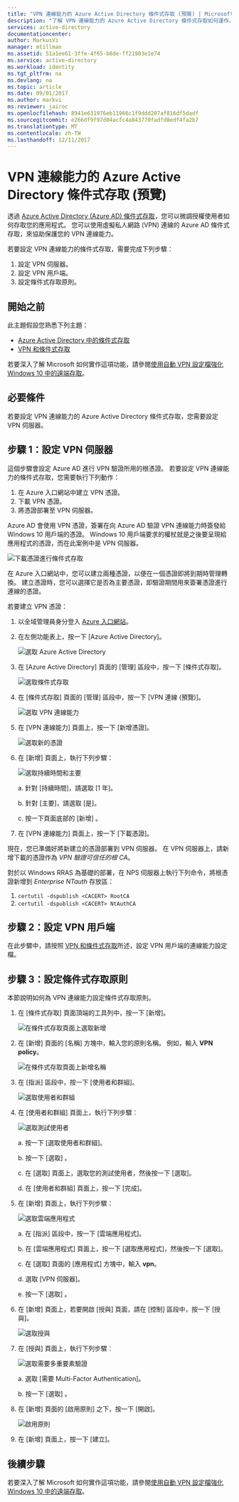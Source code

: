 ```yaml
---
title: "VPN 連線能力的 Azure Active Directory 條件式存取 (預覽) | Microsoft Docs"
description: "了解 VPN 連線能力的 Azure Active Directory 條件式存取如何運作。 "
services: active-directory
documentationcenter: 
author: MarkusVi
manager: mtillman
ms.assetid: 51a1ee61-3ffe-4f65-b8de-ff21903e1e74
ms.service: active-directory
ms.workload: identity
ms.tgt_pltfrm: na
ms.devlang: na
ms.topic: article
ms.date: 09/01/2017
ms.author: markvi
ms.reviewer: jairoc
ms.openlocfilehash: 8941e631976eb11966c1f9ddd207af816df5dadf
ms.sourcegitcommit: e266df9f97d04acfc4a843770fadfd8edf4fa2b7
ms.translationtype: MT
ms.contentlocale: zh-TW
ms.lasthandoff: 12/11/2017
---
```

# <a name="azure-active-directory-conditional-access-for-vpn-connectivity-preview"></a>VPN 連線能力的 Azure Active Directory 條件式存取 (預覽)

透過 [Azure Active Directory (Azure AD) 條件式存取](active-directory-conditional-access-azure-portal.md)，您可以微調授權使用者如何存取您的應用程式。 您可以使用虛擬私人網路 (VPN) 連線的 Azure AD 條件式存取，來協助保護您的 VPN 連線能力。


若要設定 VPN 連線能力的條件式存取，需要完成下列步驟： 

1.  設定 VPN 伺服器。
2.  設定 VPN 用戶端。
3.  設定條件式存取原則。


## <a name="before-you-begin"></a>開始之前

此主題假設您熟悉下列主題：

- [Azure Active Directory 中的條件式存取](active-directory-conditional-access-azure-portal.md)
- [VPN 和條件式存取](https://docs.microsoft.com/windows/access-protection/vpn/vpn-conditional-access)

若要深入了解 Microsoft 如何實作這項功能，請參閱[使用自動 VPN 設定檔強化 Windows 10 中的遠端存取](https://www.microsoft.com/itshowcase/Article/Content/894/Enhancing-remote-access-in-Windows-10-with-an-automatic-VPN-profile)。   


## <a name="prerequisites"></a>必要條件

若要設定 VPN 連線能力的 Azure Active Directory 條件式存取，您需要設定 VPN 伺服器。 



## <a name="step-1-configure-your-vpn-server"></a>步驟 1：設定 VPN 伺服器 

這個步驟會設定 Azure AD 進行 VPN 驗證所用的根憑證。 若要設定 VPN 連線能力的條件式存取，您需要執行下列動作：

1. 在 Azure 入口網站中建立 VPN 憑證。
2. 下載 VPN 憑證。
2. 將憑證部署至 VPN 伺服器。

Azure AD 會使用 VPN 憑證，簽署在向 Azure AD 驗證 VPN 連線能力時簽發給 Windows 10 用戶端的憑證。 Windows 10 用戶端要求的權杖就是之後要呈現給應用程式的憑證，而在此案例中是 VPN 伺服器。

![下載憑證進行條件式存取](./media/active-directory-conditional-access-vpn-connectivity-windows10/06.png)

在 Azure 入口網站中，您可以建立兩種憑證，以便在一個憑證即將到期時管理轉換。 建立憑證時，您可以選擇它是否為主要憑證，即驗證期間用來簽署憑證進行連線的憑證。

若要建立 VPN 憑證：

1. 以全域管理員身分登入 [Azure 入口網站](https://portal.azure.com)。

2. 在左側功能表上，按一下 [Azure Active Directory]。 

    ![選取 Azure Active Directory](./media/active-directory-conditional-access-vpn-connectivity-windows10/01.png)

3. 在 [Azure Active Directory] 頁面的 [管理] 區段中，按一下 [條件式存取]。

    ![選取條件式存取](./media/active-directory-conditional-access-azure-portal-get-started/02.png)

4. 在 [條件式存取] 頁面的 [管理] 區段中，按一下 [VPN 連線 \(預覽\)\]。

    ![選取 VPN 連線能力](./media/active-directory-conditional-access-vpn-connectivity-windows10/03.png)

5. 在 [VPN 連線能力] 頁面上，按一下 [新增憑證]。

    ![選取新的憑證](./media/active-directory-conditional-access-vpn-connectivity-windows10/04.png)

6. 在 [新增] 頁面上，執行下列步驟：

    ![選取持續時間和主要](./media/active-directory-conditional-access-vpn-connectivity-windows10/05.png)

    a. 針對 [持續時間]，請選取 [1 年]。

    b. 針對 [主要]，請選取 [是]。

    c. 按一下頁面底部的 [新增] 。

7. 在 [VPN 連線能力] 頁面上，按一下 [下載憑證]。


現在，您已準備好將新建立的憑證部署到 VPN 伺服器。 在 VPN 伺服器上，請新增下載的憑證作為 *VPN 驗證可信任的根 CA*。

對於以 Windows RRAS 為基礎的部署，在 NPS 伺服器上執行下列命令，將根憑證新增到 *Enterprise NTauth* 存放區：

1. `certutil -dspublish <CACERT> RootCA`
2. `certutil -dspublish <CACERT> NtAuthCA`



## <a name="step-2-configure-your-vpn-client"></a>步驟 2：設定 VPN 用戶端 

在此步驟中，請按照 [VPN 和條件式存取](https://docs.microsoft.com/windows/access-protection/vpn/vpn-conditional-access)所述，設定 VPN 用戶端的連線能力設定檔。


## <a name="step-3-configure-your-conditional-access-policy"></a>步驟 3：設定條件式存取原則

本節說明如何為 VPN 連線能力設定條件式存取原則。


1. 在 [條件式存取] 頁面頂端的工具列中，按一下 [新增]。

    ![在條件式存取頁面上選取新增](./media/active-directory-conditional-access-vpn-connectivity-windows10/07.png)

2. 在 [新增] 頁面的 [名稱] 方塊中，輸入您的原則名稱。 例如，輸入 **VPN policy**。

    ![在條件式存取頁面上新增名稱](./media/active-directory-conditional-access-vpn-connectivity-windows10/08.png)

5. 在 [指派] 區段中，按一下 [使用者和群組]。

    ![選取使用者和群組](./media/active-directory-conditional-access-vpn-connectivity-windows10/09.png)

6. 在 [使用者和群組] 頁面上，執行下列步驟︰

    ![選取測試使用者](./media/active-directory-conditional-access-vpn-connectivity-windows10/10.png)

    a. 按一下 [選取使用者和群組]。

    b. 按一下 [選取] 。

    c. 在 [選取] 頁面上，選取您的測試使用者，然後按一下 [選取]。

    d. 在 [使用者和群組] 頁面上，按一下 [完成]。

7. 在 [新增] 頁面上，執行下列步驟：

    ![選取雲端應用程式](./media/active-directory-conditional-access-vpn-connectivity-windows10/11.png)

    a. 在 [指派] 區段中，按一下 [雲端應用程式]。

    b. 在 [雲端應用程式] 頁面上，按一下 [選取應用程式]，然後按一下 [選取]。

    c. 在 [選取] 頁面的 [應用程式] 方塊中，輸入 **vpn**。

    d. 選取 [VPN 伺服器]。

    e. 按一下 [選取] 。


13. 在 [新增] 頁面上，若要開啟 [授與] 頁面，請在 [控制] 區段中，按一下 [授與]。

    ![選取授與](./media/active-directory-conditional-access-azure-portal-get-started/13.png)

14. 在 [授與] 頁面上，執行下列步驟︰

    ![選取需要多重要素驗證](./media/active-directory-conditional-access-azure-portal-get-started/14.png)

    a. 選取 [需要 Multi-Factor Authentication]。

    b. 按一下 [選取] 。

15. 在 [新增] 頁面的 [啟用原則] 之下，按一下 [開啟]。

    ![啟用原則](./media/active-directory-conditional-access-azure-portal-get-started/15.png)

16. 在 [新增] 頁面上，按一下 [建立]。



## <a name="next-steps"></a>後續步驟

若要深入了解 Microsoft 如何實作這項功能，請參閱[使用自動 VPN 設定檔強化 Windows 10 中的遠端存取](https://www.microsoft.com/itshowcase/Article/Content/894/Enhancing-remote-access-in-Windows-10-with-an-automatic-VPN-profile)。    


